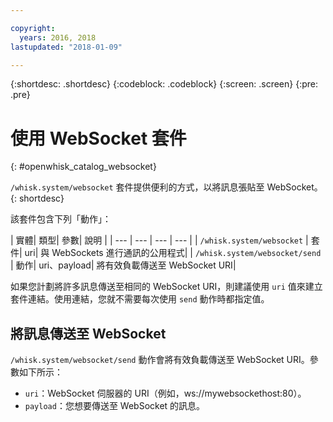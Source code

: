 ```yaml
---

copyright:
  years: 2016, 2018
lastupdated: "2018-01-09"

---
```


{:shortdesc: .shortdesc}
{:codeblock: .codeblock}
{:screen: .screen}
{:pre: .pre}

# 使用 WebSocket 套件
{: #openwhisk_catalog_websocket}

`/whisk.system/websocket` 套件提供便利的方式，以將訊息張貼至 WebSocket。
{: shortdesc}

該套件包含下列「動作」：

| 實體| 類型| 參數| 說明
|
| --- | --- | --- | --- |
| `/whisk.system/websocket` | 套件| uri| 與 WebSockets 進行通訊的公用程式|
| `/whisk.system/websocket/send` | 動作| uri、payload| 將有效負載傳送至 WebSocket URI|

如果您計劃將許多訊息傳送至相同的 WebSocket URI，則建議使用 `uri` 值來建立套件連結。使用連結，您就不需要每次使用 `send` 動作時都指定值。

## 將訊息傳送至 WebSocket

`/whisk.system/websocket/send` 動作會將有效負載傳送至 WebSocket URI。參數如下所示：

- `uri`：WebSocket 伺服器的 URI（例如，ws://mywebsockethost:80）。
- `payload`：您想要傳送至 WebSocket 的訊息。

